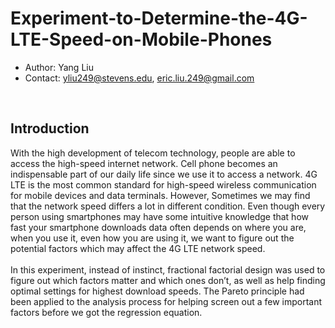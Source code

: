 # Experiment-to-Determine-the-4G-LTE-Speed-on-Mobile-Phones
- Author: Yang Liu
- Contact: yliu249@stevens.edu, eric.liu.249@gmail.com
<br>

## Introduction<br>

With the high development of telecom technology, people are able to access the high-speed internet network. Cell phone becomes an indispensable part of our daily life since we use it to access a network. 4G LTE is the most common standard for high-speed wireless communication for mobile devices and data terminals. However, Sometimes we may find that the network speed differs a lot in different condition. Even though every person using smartphones may have some intuitive knowledge that how fast your smartphone downloads data often depends on where you are, when you use it, even how you are using it, we want to figure out the potential factors which may affect the 4G LTE network speed.<br> <br>
In this experiment, instead of instinct, fractional factorial design was used to figure out which factors matter and which ones don’t, as well as help finding optimal settings for highest download speeds. The Pareto principle had been applied to the analysis process for helping screen out a few important factors before we got the regression equation.
